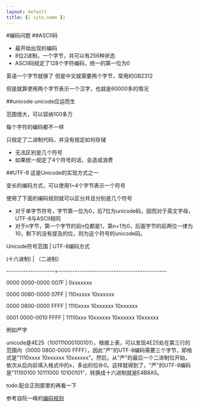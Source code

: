 ```yaml
---
layout: default
title: {{ site.name }}
---
```

#编码问题
##ASCII码
- 最开始出现的编码
- 8位2进制，一个字节，共可以有256种状态
- ASCII码规定了128个字符编码，统一的第一位为0

英语一个字节就够了
但是中文就需要两个字节，常用的GB2312

但是就算使用两个字节表示一个汉字，也就是60000多的情况

##unicode
unicode应运而生

范围很大，可以容纳100多万

每个字符的编码都不一样

只规定了二进制代码，并没有规定如何存储

- 无法区别是几个符号
- 如果统一规定了4个符号的话，会造成浪费

##UTF-8
这是Unicode的实现方式之一

变长的编码方式，可以使用1~4个字节表示一个符号

使用了下面的编码规则就可以区分并且分别是几个符号

- 对于单字节符号，字节第一位为0，后7位为unicode码，因而对于英文字母，UTF-8与ASCII相同
- 对于n字节，第一个字节的前n位都是1，第n+1为0，后面字节的前两位一律为10，剩下的没有提及的位，则为这个符号的unicode码。


Unicode符号范围 | UTF-8编码方式

(十六进制) | （二进制）

--------------------+---------------------------------------------

0000 0000-0000 007F | 0xxxxxxx

0000 0080-0000 07FF | 110xxxxx 10xxxxxx

0000 0800-0000 FFFF | 1110xxxx 10xxxxxx 10xxxxxx

0001 0000-0010 FFFF | 11110xxx 10xxxxxx 10xxxxxx 10xxxxxx


例如严字

unicode是4E25（100111000100101），根据上表，可以发现4E25处在第三行的范围内（0000 0800-0000 FFFF），因此"严"的UTF-8编码需要三个字节，即格式是"1110xxxx 10xxxxxx 10xxxxxx"。然后，从"严"的最后一个二进制位开始，依次从后向前填入格式中的x，多出的位补0。这样就得到了，"严"的UTF-8编码是"11100100 10111000 10100101"，转换成十六进制就是E4B8A5。

todo:配合正则那里的再看一下

参考自阮一峰的[编码规则](http://www.ruanyifeng.com/blog/2007/10/ascii_unicode_and_utf-8.html)
